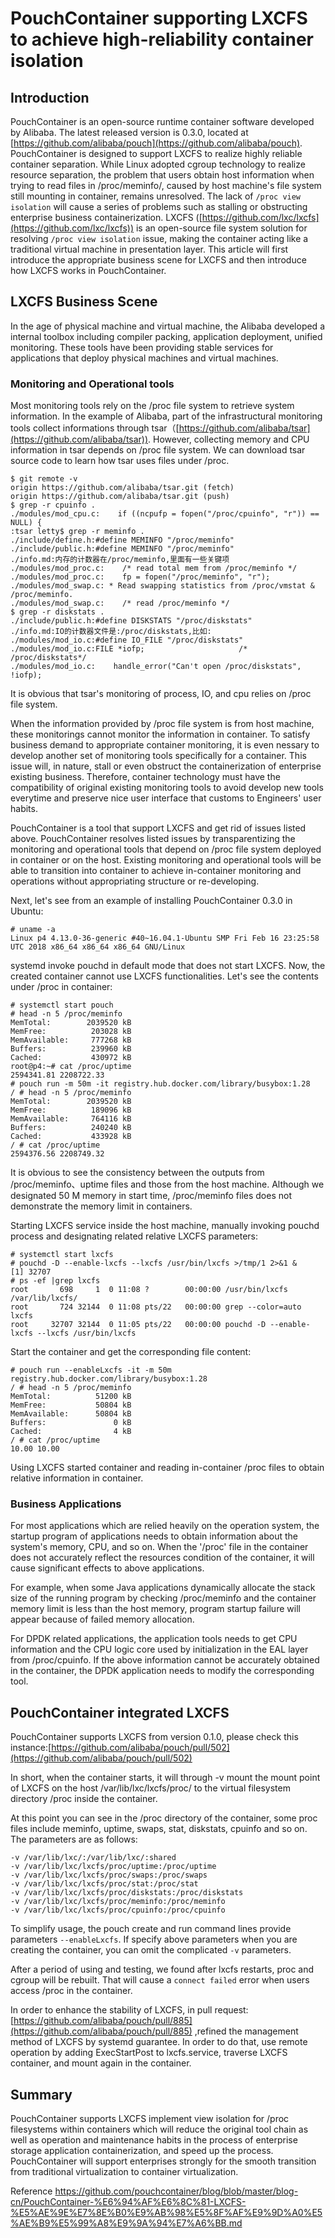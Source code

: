 # PouchContainer supporting LXCFS to achieve high-reliability container isolation

## Introduction
PouchContainer is an open-source runtime container software developed by Alibaba. The latest released version is 0.3.0, located at [https://github.com/alibaba/pouch](https://github.com/alibaba/pouch). PouchContainer is designed to support LXCFS to realize highly reliable container separation. While Linux adopted cgroup technology to realize resource separation, the problem that users obtain host information when trying to read files in /proc/meminfo/, caused by host machine's file system still mounting in container, remains unresolved. The lack of `/proc view isolation` will cause a series of problems such as stalling or obstructing enterprise business containerization. LXCFS ([https://github.com/lxc/lxcfs](https://github.com/lxc/lxcfs)) is an open-source file system solution for resolving `/proc view isolation` issue, making the container acting like a traditional virtual machine in presentation layer. This article will first introduce the appropriate business scene for LXCFS and then introduce how LXCFS works in PouchContainer. 


## LXCFS Business Scene
In the age of physical machine and virtual machine, the Alibaba developed a internal toolbox including compiler packing, application deployment, unified monitoring. These tools have been providing stable services for applications that deploy physical machines and virtual machines. 


### Monitoring and Operational tools
Most monitoring tools rely on the /proc file system to retrieve system information. In the example of Alibaba, part of the infrastructural monitoring tools collect informations through tsar（[https://github.com/alibaba/tsar](https://github.com/alibaba/tsar)). However, collecting memory and CPU information in tsar depends on /proc file system. We can download tsar source code to learn how tsar uses files under /proc. 

```
$ git remote -v
origin https://github.com/alibaba/tsar.git (fetch)
origin https://github.com/alibaba/tsar.git (push)
$ grep -r cpuinfo .
./modules/mod_cpu.c:    if ((ncpufp = fopen("/proc/cpuinfo", "r")) == NULL) {
:tsar letty$ grep -r meminfo .
./include/define.h:#define MEMINFO "/proc/meminfo"
./include/public.h:#define MEMINFO "/proc/meminfo"
./info.md:内存的计数器在/proc/meminfo,里面有一些关键项
./modules/mod_proc.c:    /* read total mem from /proc/meminfo */
./modules/mod_proc.c:    fp = fopen("/proc/meminfo", "r");
./modules/mod_swap.c: * Read swapping statistics from /proc/vmstat & /proc/meminfo.
./modules/mod_swap.c:    /* read /proc/meminfo */
$ grep -r diskstats .
./include/public.h:#define DISKSTATS "/proc/diskstats"
./info.md:IO的计数器文件是:/proc/diskstats,比如:
./modules/mod_io.c:#define IO_FILE "/proc/diskstats"
./modules/mod_io.c:FILE *iofp;                     /* /proc/diskstats*/
./modules/mod_io.c:    handle_error("Can't open /proc/diskstats", !iofp);
```

It is obvious that tsar's monitoring of process, IO, and cpu relies on /proc file system. 

When the information provided by /proc file system is from host machine, these monitorings cannot monitor the information in container. To satisfy business demand to appropriate container monitoring, it is even nessary to develop another set of monitoring tools specifically for a container. This issue will, in nature, stall or even obstruct the containerization of enterprise existing business. Therefore, container technology must have the compatibility of original existing monitoring tools to avoid develop new tools everytime and preserve nice user interface that customs to Engineers' user habits. 

PouchContainer is a tool that support LXCFS and get rid of issues listed above. PouchContainer resolves listed issues by transparentizing the monitoring and operational tools that depend on /proc file system deployed in container or on the host. Existing monitoring and operational tools will be able to transition into container to achieve in-container monitoring and operations without appropriating structure or re-developing.

Next, let's see from an example of installing PouchContainer 0.3.0 in Ubuntu:



```
# uname -a
Linux p4 4.13.0-36-generic #40~16.04.1-Ubuntu SMP Fri Feb 16 23:25:58 UTC 2018 x86_64 x86_64 x86_64 GNU/Linux
```
systemd invoke pouchd in default mode that does not start LXCFS. Now, the created container cannot use LXCFS functionalities. Let's see the contents under /proc in container:

```
# systemctl start pouch
# head -n 5 /proc/meminfo
MemTotal:        2039520 kB
MemFree:          203028 kB
MemAvailable:     777268 kB
Buffers:          239960 kB
Cached:           430972 kB
root@p4:~# cat /proc/uptime
2594341.81 2208722.33
# pouch run -m 50m -it registry.hub.docker.com/library/busybox:1.28
/ # head -n 5 /proc/meminfo
MemTotal:        2039520 kB
MemFree:          189096 kB
MemAvailable:     764116 kB
Buffers:          240240 kB
Cached:           433928 kB
/ # cat /proc/uptime
2594376.56 2208749.32
```
It is obvious to see the consistency between the outputs from /proc/meminfo、uptime files and those from the host machine. Although we designated 50 M memory in start time, /proc/meminfo files does not demonstrate the memory limit in containers. 

Starting LXCFS service inside the host machine, manually invoking pouchd process and designating related relative LXCFS parameters:


```
# systemctl start lxcfs
# pouchd -D --enable-lxcfs --lxcfs /usr/bin/lxcfs >/tmp/1 2>&1 &
[1] 32707
# ps -ef |grep lxcfs
root       698     1  0 11:08 ?        00:00:00 /usr/bin/lxcfs /var/lib/lxcfs/
root       724 32144  0 11:08 pts/22   00:00:00 grep --color=auto lxcfs
root     32707 32144  0 11:05 pts/22   00:00:00 pouchd -D --enable-lxcfs --lxcfs /usr/bin/lxcfs
```

Start the container and get the corresponding file content:

```
# pouch run --enableLxcfs -it -m 50m registry.hub.docker.com/library/busybox:1.28
/ # head -n 5 /proc/meminfo
MemTotal:          51200 kB
MemFree:           50804 kB
MemAvailable:      50804 kB
Buffers:               0 kB
Cached:                4 kB
/ # cat /proc/uptime
10.00 10.00
```

Using LXCFS started container and reading in-container /proc files to obtain relative information in container.

### Business Applications
For most applications which are relied heavily on the operation system, the startup program of applications needs to obtain information about the system's memory, CPU, and so on.
When the '/proc' file in the container does not accurately reflect the resources condition of the container, it will cause significant effects to above applications.

For example, when some Java applications dynamically allocate the stack size of the running program by checking /proc/meminfo and the container memory limit is less than the host memory, program startup failure will appear because of failed memory allocation.

For DPDK related applications, the application tools needs to get CPU information and the CPU logic core used by initialization in the EAL layer from /proc/cpuinfo. 
If the above information cannot be accurately obtained in the container, the DPDK application needs to modify the corresponding tool.


## PouchContainer integrated LXCFS
PouchContainer supports LXCFS from version 0.1.0, please check this instance:[https://github.com/alibaba/pouch/pull/502](https://github.com/alibaba/pouch/pull/502) 

In short, when the container starts, it will through -v mount the mount point of LXCFS on the host  /var/lib/lxc/lxcfs/proc/  to the virtual filesystem directory  /proc inside the container. 

At this point you can see in the /proc directory of the container, some proc files include meminfo, uptime, swaps, stat, diskstats, cpuinfo and so on.
The parameters are as follows:


```
-v /var/lib/lxc/:/var/lib/lxc/:shared
-v /var/lib/lxc/lxcfs/proc/uptime:/proc/uptime 
-v /var/lib/lxc/lxcfs/proc/swaps:/proc/swaps 
-v /var/lib/lxc/lxcfs/proc/stat:/proc/stat 
-v /var/lib/lxc/lxcfs/proc/diskstats:/proc/diskstats 
-v /var/lib/lxc/lxcfs/proc/meminfo:/proc/meminfo 
-v /var/lib/lxc/lxcfs/proc/cpuinfo:/proc/cpuinfo
```

To simplify usage, the pouch create and run command lines provide parameters  `--enableLxcfs`. If specify above parameters when you are creating the container, you can omit the complicated `-v` parameters.

After a period of using and testing, we found after lxcfs restarts, proc and cgroup will be rebuilt. That will cause a `connect failed` error when users access /proc in the container.

In order to enhance the stability of LXCFS, in pull request:[https://github.com/alibaba/pouch/pull/885](https://github.com/alibaba/pouch/pull/885) ,refined the management method of LXCFS by systemd guarantee. In order to do that, use remote operation by adding ExecStartPost to lxcfs.service, traverse LXCFS container, and mount again in the container.

## Summary

PouchContainer supports LXCFS implement view isolation for /proc filesystems within containers which will reduce the original tool chain as well as operation and maintenance habits in the process of enterprise storage application containerization, and speed up the process. PouchContainer will support enterprises strongly for the smooth transition from traditional virtualization to container virtualization.

Reference
https://github.com/pouchcontainer/blog/blob/master/blog-cn/PouchContainer-%E6%94%AF%E6%8C%81-LXCFS-%E5%AE%9E%E7%8E%B0%E9%AB%98%E5%8F%AF%E9%9D%A0%E5%AE%B9%E5%99%A8%E9%9A%94%E7%A6%BB.md
